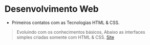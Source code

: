 # Desenvolvimento Web
* Primeiros contatos com as Tecnologias HTML & CSS.
> Evoluindo com os conhecimentos básicos, Abaixo as interfaces simples criadas somente com HTML & CSS.
[Site](Teste)